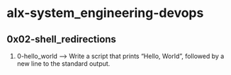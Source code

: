 # alx-system_engineering-devops

## 0x02-shell_redirections

1. 0-hello_world --> Write a script that prints “Hello, World”, followed by a new line to the standard output.

